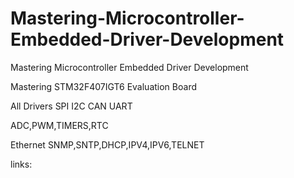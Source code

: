 # Mastering-Microcontroller-Embedded-Driver-Development
Mastering Microcontroller Embedded Driver Development

Mastering STM32F407IGT6 Evaluation Board

All Drivers
SPI I2C CAN UART

ADC,PWM,TIMERS,RTC

Ethernet
SNMP,SNTP,DHCP,IPV4,IPV6,TELNET

links:
